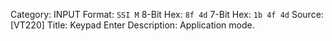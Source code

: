Category: INPUT
Format: `SSI M`
8-Bit Hex: `8f 4d`
7-Bit Hex: `1b 4f 4d`
Source: [VT220]
Title: Keypad Enter
Description: Application mode.

